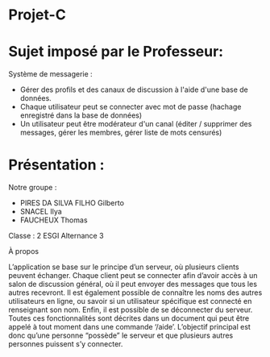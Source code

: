 # Projet-C

# Sujet imposé par le Professeur: 
Système de messagerie :
- Gérer des profils et des canaux de discussion à l'aide d'une base de données.
- Chaque utilisateur peut se connecter avec mot de passe (hachage enregistré dans la base de données)
- Un utilisateur peut être modérateur d'un canal (éditer / supprimer des messages, gérer les membres, gérer liste de mots censurés)


# Présentation :

Notre groupe :

- PIRES DA SILVA FILHO Gilberto
- SNACEL Ilya
- FAUCHEUX Thomas

Classe : 2 ESGI Alternance 3


À propos

L’application se base sur le principe d’un serveur, où plusieurs clients peuvent échanger. Chaque
client peut se connecter afin d’avoir accès à un salon de discussion général, où il peut envoyer
des messages que tous les autres recevront. Il est également possible de connaître les noms des
autres utilisateurs en ligne, ou savoir si un utilisateur spécifique est connecté en renseignant
son nom. Enfin, il est possible de se déconnecter du serveur.
Toutes ces fonctionnalités sont décrites dans un document qui peut être appelé à tout moment
dans une commande ‘/aide’.
L’objectif principal est donc qu’une personne “possède” le serveur et que plusieurs autres
personnes puissent s’y connecter.
